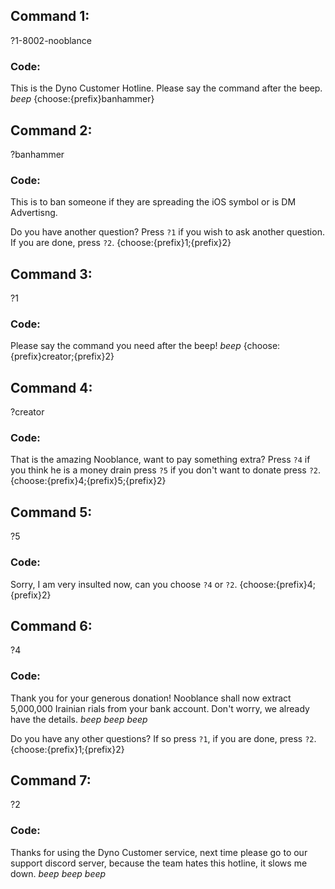 ---
---

## Command 1:
?1-8002-nooblance

### Code:
This is the Dyno Customer Hotline. Please say the command after the beep. *beep* 
{choose:{prefix}banhammer}

## Command 2:
?banhammer

### Code:
This is to ban someone if they are spreading the iOS symbol or is DM Advertisng. 

Do you have another question? Press `?1` if you wish to ask another question. If you are done, press `?2`. 
{choose:{prefix}1;{prefix}2}

## Command 3:
?1

### Code:
Please say the command you need after the beep! *beep* 
{choose:{prefix}creator;{prefix}2}

## Command 4:
?creator

### Code:
That is the amazing Nooblance, want to pay something extra? Press `?4` if you think he is a money drain press `?5` if you don't want to donate press `?2`. 
{choose:{prefix}4;{prefix}5;{prefix}2}

## Command 5:
?5

### Code:
Sorry, I am very insulted now, can you choose `?4` or `?2`.
{choose:{prefix}4;{prefix}2}

## Command 6:
?4

### Code:
Thank you for your generous donation! Nooblance shall now extract 5,000,000 Irainian rials from your bank account. Don't worry, we already have the details. *beep* *beep* *beep*

Do you have any other questions? If so press `?1`, if you are done, press `?2`. 
{choose:{prefix}1;{prefix}2}

## Command 7:
?2

### Code:
Thanks for using the Dyno Customer service, next time please go to our support discord server, because the team hates this hotline, it slows me down. *beep* *beep* *beep*
